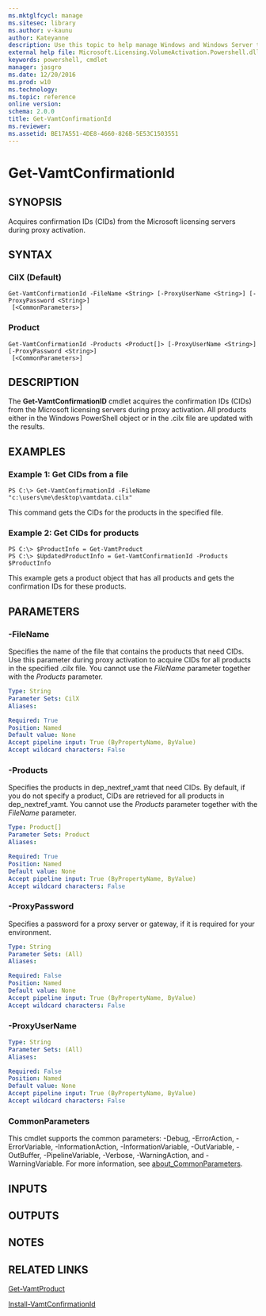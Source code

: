 ```yaml
---
ms.mktglfcycl: manage
ms.sitesec: library
ms.author: v-kaunu
author: Kateyanne
description: Use this topic to help manage Windows and Windows Server technologies with Windows PowerShell.
external help file: Microsoft.Licensing.VolumeActivation.Powershell.dll-Help.xml
keywords: powershell, cmdlet
manager: jasgro
ms.date: 12/20/2016
ms.prod: w10
ms.technology: 
ms.topic: reference
online version: 
schema: 2.0.0
title: Get-VamtConfirmationId
ms.reviewer:
ms.assetid: BE17A551-4DE8-4660-826B-5E53C1503551
---
```


# Get-VamtConfirmationId

## SYNOPSIS
Acquires confirmation IDs (CIDs) from the Microsoft licensing servers during proxy activation.

## SYNTAX

### CilX (Default)
```
Get-VamtConfirmationId -FileName <String> [-ProxyUserName <String>] [-ProxyPassword <String>]
 [<CommonParameters>]
```

### Product
```
Get-VamtConfirmationId -Products <Product[]> [-ProxyUserName <String>] [-ProxyPassword <String>]
 [<CommonParameters>]
```

## DESCRIPTION
The **Get-VamtConfirmationID** cmdlet acquires the confirmation IDs (CIDs) from the Microsoft licensing servers during proxy activation.
All products either in the Windows PowerShell object or in the .cilx file are updated with the results.

## EXAMPLES

### Example 1: Get CIDs from a file
```
PS C:\> Get-VamtConfirmationId -FileName "c:\users\me\desktop\vamtdata.cilx"
```

This command gets the CIDs for the products in the specified file.

### Example 2: Get CIDs for products
```
PS C:\> $ProductInfo = Get-VamtProduct
PS C:\> $UpdatedProductInfo = Get-VamtConfirmationId -Products $ProductInfo
```

This example gets a product object that has all products and gets the confirmation IDs for these products.

## PARAMETERS

### -FileName
Specifies the name of the file that contains the products that need CIDs.
Use this parameter during proxy activation to acquire CIDs for all products in the specified .cilx file.
You cannot use the *FileName* parameter together with the *Products* parameter.

```yaml
Type: String
Parameter Sets: CilX
Aliases: 

Required: True
Position: Named
Default value: None
Accept pipeline input: True (ByPropertyName, ByValue)
Accept wildcard characters: False
```

### -Products
Specifies the products in dep_nextref_vamt that need CIDs.
By default, if you do not specify a product, CIDs are retrieved for all products in dep_nextref_vamt.
You cannot use the *Products* parameter together with the *FileName* parameter.

```yaml
Type: Product[]
Parameter Sets: Product
Aliases: 

Required: True
Position: Named
Default value: None
Accept pipeline input: True (ByPropertyName, ByValue)
Accept wildcard characters: False
```

### -ProxyPassword
Specifies a password for a proxy server or gateway, if it is required for your environment.

```yaml
Type: String
Parameter Sets: (All)
Aliases: 

Required: False
Position: Named
Default value: None
Accept pipeline input: True (ByPropertyName, ByValue)
Accept wildcard characters: False
```

### -ProxyUserName
```yaml
Type: String
Parameter Sets: (All)
Aliases: 

Required: False
Position: Named
Default value: None
Accept pipeline input: True (ByPropertyName, ByValue)
Accept wildcard characters: False
```

### CommonParameters
This cmdlet supports the common parameters: -Debug, -ErrorAction, -ErrorVariable, -InformationAction, -InformationVariable, -OutVariable, -OutBuffer, -PipelineVariable, -Verbose, -WarningAction, and -WarningVariable. For more information, see [about_CommonParameters](http://go.microsoft.com/fwlink/?LinkID=113216).

## INPUTS

## OUTPUTS

## NOTES

## RELATED LINKS

[Get-VamtProduct](./Get-VamtProduct.md)

[Install-VamtConfirmationId](./Install-VamtConfirmationId.md)

